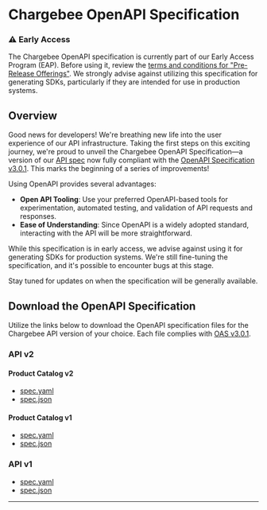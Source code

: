 # Chargebee OpenAPI Specification

### ⚠️ Early Access

The Chargebee OpenAPI specification is currently part of our Early Access Program (EAP). Before using it, review the [terms and conditions for "Pre-Release Offerings"](https://www.chargebee.com/company/terms/#your_rights). We strongly advise against utilizing this specification for generating SDKs, particularly if they are intended for use in production systems.

## Overview

Good news for developers! We're breathing new life into the user experience of our API infrastructure. Taking the first steps on this exciting journey, we're proud to unveil the Chargebee OpenAPI Specification—a version of our [API spec](https://apidocs.chargebee.com/docs/api) now fully compliant with the [OpenAPI Specification v3.0.1](https://spec.openapis.org/oas/v3.0.1). This marks the beginning of a series of improvements!

Using OpenAPI provides several advantages:
- **Open API Tooling**: Use your preferred OpenAPI-based tools for experimentation, automated testing, and validation of API requests and responses.
- **Ease of Understanding**: Since OpenAPI is a widely adopted standard, interacting with the API will be more straightforward.

While this specification is in early access, we advise against using it for generating SDKs for production systems. We're still fine-tuning the specification, and it's possible to encounter bugs at this stage.

Stay tuned for updates on when the specification will be generally available.

## Download the OpenAPI Specification
Utilize the links below to download the OpenAPI specification files for the Chargebee API version of your choice. Each file complies with [OAS v3.0.1](https://spec.openapis.org/oas/v3.0.1).

### API v2 
#### Product Catalog v2
- [spec.yaml](https://api-assets.chargebee.com/v2-pcv2/index.yaml)
- [spec.json](https://api-assets.chargebee.com/v2-pcv2/index.json)

#### Product Catalog v1 
- [spec.yaml](https://api-assets.chargebee.com/v2-pcv1/index.yaml)
- [spec.json](https://api-assets.chargebee.com/v2-pcv1/index.json)

### API v1
- [spec.yaml](https://api-assets.chargebee.com/v1/index.yaml)
- [spec.json](https://api-assets.chargebee.com/v1/index.json)

---
